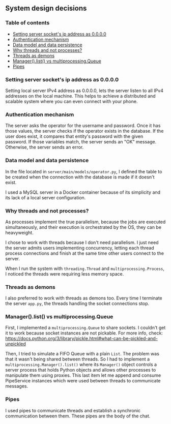 ## System design decisions
### Table of contents
- [Setting server socket's ip address as 0.0.0.0](#setting-server-socket-s-ip-address-as-0000)
- [Authentication mechanism](#authentication-mechanism)
- [Data model and data persistence](#data-model-and-data-persistence)
- [Why threads and not processes?](#why-threads-and-not-processes-)
- [Threads as demons](#threads-as-demons)
- [Manager().list() vs multiprocessing.Queue](#manager--list---vs-multiprocessingqueue)
- [Pipes](#pipes)

### Setting server socket's ip address as 0.0.0.0
Setting local server IPv4 address as 0.0.0.0, lets the server listen to all IPv4 addresses on the local machine. This helps to achieve a distributed and scalable system where you can even connect with your phone.

### Authentication mechanism

The server asks the operator for the username and password. Once it has those values, the server checks if the operator exists in the database. If the user does exist, it compares that entity's password with the given password. If those variables match, the server sends an "OK" message. Otherwise, the server sends an error.

### Data model and data persistence

In the file located in `server/main/models/operator.py`, I defined the table to be created when the connection with the database is made if it doesn't exist.

I used a MySQL server in a Docker container because of its simplicity and its lack of a local server configuration.  

### Why threads and not processes?

As processes implement the true parallelism, because the jobs are executed simultaneously, and their execution is orchestrated by the OS, they can be heavyweight.

I chose to work with threads because I don't need parallelism. I just need the server admits users implementing concurrency, letting each thread process connections and finish at the same time other users connect to the server. 

When I run the system with `threading.Thread` and `multiprocessing.Process`, I noticed the threads were requiring less memory space.

### Threads as demons
I also preferred to work with threads as demons too. Every time I terminate the server `app.py`, the threads handling the socket connections stop.

### Manager().list() vs multiprocessing.Queue

First, I implemented a `multiprocessing.Queue` to share sockets. I couldn't get it to work because socket instances are not pickable. For more info, check: https://docs.python.org/3/library/pickle.html#what-can-be-pickled-and-unpickled

Then, I tried to simulate a FIFO Queue with a plain `List`. The problem was that it wasn't being shared between threads. So I had to implement a `multiprocessing.Manager().list()` where its `Manager()` object controls a server process that holds Python objects and allows other processes to manipulate them using proxies. This last item let me append and consume PipeService instances which were used between threads to communicate messages.

### Pipes

I used pipes to communicate threads and establish a synchronic communication between them. These pipes are the body of the chat.